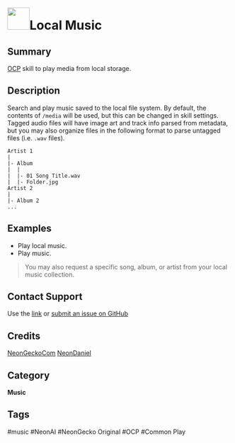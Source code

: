 # <img src='https://freemusicarchive.org/legacy/fma-smaller.jpg' card_color="#FF8600" width="50" style="vertical-align:center">Local Music
## Summary
[OCP](https://github.com/OpenVoiceOS/ovos-ocp-audio-plugin) skill to play media from
local storage.

## Description
Search and play music saved to the local file system. By default, the contents of
`/media` will be used, but this can be changed in skill settings. Tagged audio files
will have image art and track info parsed from metadata, but you may also organize
files in the following format to parse untagged files (i.e. `.wav` files).
```
Artist 1
|
|- Album
|  |
|  |- 01 Song Title.wav
|  |- Folder.jpg
Artist 2
|
|- Album 2
...
```

## Examples
- Play local music.
- Play music.

> You may also request a specific song, album, or artist from your local music
> collection.

## Contact Support
Use the [link](https://neongecko.com/ContactUs) or [submit an issue on GitHub](https://help.github.com/en/articles/creating-an-issue)

## Credits

[NeonGeckoCom](https://github.com/NeonGeckoCom)
[NeonDaniel](https://github.com/NeonDaniel)

## Category
**Music**

## Tags
#music
#NeonAI
#NeonGecko Original
#OCP
#Common Play
